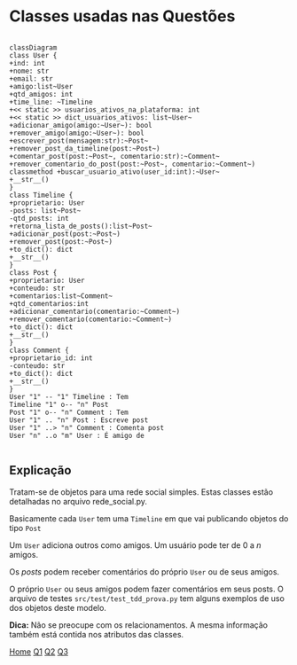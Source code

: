 # Classes usadas nas Questões

```mermaid

classDiagram
class User {
+ind: int
+nome: str
+email: str
+amigo:list~User
+qtd_amigos: int
+time_line: ~Timeline
+<< static >> usuarios_ativos_na_plataforma: int
+<< static >> dict_usuarios_ativos: list~User~
+adicionar_amigo(amigo:~User~): bool
+remover_amigo(amigo:~User~): bool
+escrever_post(mensagem:str):~Post~
+remover_post_da_timeline(post:~Post~)
+comentar_post(post:~Post~, comentario:str):~Comment~
+remover_comentario_do_post(post:~Post~, comentario:~Comment~)
classmethod +buscar_usuario_ativo(user_id:int):~User~
+__str__()
}
class Timeline {
+proprietario: User
-posts: list~Post~
-qtd_posts: int 
+retorna_lista_de_posts():list~Post~
+adicionar_post(post:~Post~)
+remover_post(post:~Post~)
+to_dict(): dict
+__str__()
}
class Post {
+proprietario: User
+conteudo: str
+comentarios:list~Comment~
+qtd_comentarios:int
+adicionar_comentario(comentario:~Comment~)
+remover_comentario(comentario:~Comment~)
+to_dict(): dict
+__str__()
}
class Comment {
+proprietario_id: int
-conteudo: str
+to_dict(): dict
+__str__()
}
User "1" -- "1" Timeline : Tem
Timeline "1" o-- "n" Post
Post "1" o-- "n" Comment : Tem
User "1" .. "n" Post : Escreve post
User "1" ..> "n" Comment : Comenta post
User "n" ..o "m" User : É amigo de 


```

## Explicação 

Tratam-se de objetos para uma rede social simples. Estas classes estão detalhadas no arquivo rede_social.py. 

Basicamente cada `User` tem uma `Timeline` em que vai publicando objetos do tipo `Post`

Um `User` adiciona outros como amigos. Um usuário pode ter de $0$ a $n$ amigos. 

Os *posts* podem receber comentários do próprio `User` ou de seus amigos. 

O próprio `User` ou seus amigos podem fazer comentários em seus posts. O arquivo de testes  `src/test/test_tdd_prova.py` tem alguns exemplos de uso dos objetos deste modelo. 

**Dica:** Não se preocupe com os relacionamentos. A mesma informação também está contida nos atributos das classes. 


[Home](./README.md)
[Q1](./Q1.md)
[Q2](./Q2.md)
[Q3](./Q3.md)
